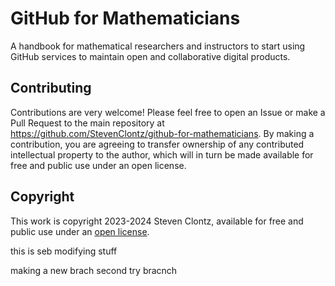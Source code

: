 # GitHub for Mathematicians

A handbook for mathematical researchers and instructors to start using GitHub services to
maintain open and collaborative digital products.

## Contributing

Contributions are very welcome! Please feel free to open an Issue or
make a Pull Request to the main repository at
<https://github.com/StevenClontz/github-for-mathematicians>. By making a
contribution, you are agreeing to transfer ownership of any contributed intellectual
property to the author, which will in turn be made available for free and
public use under an open license.

## Copyright

This work is copyright 2023-2024 Steven Clontz, available for free and public use
under an [open license](./LICENSE.md).

this is seb modifying stuff

making a new brach second try
bracnch